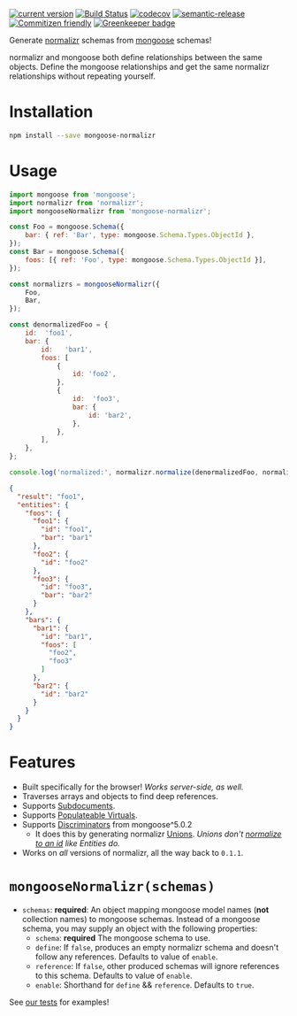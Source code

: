 [![current version](https://img.shields.io/npm/v/mongoose-normalizr.svg)](https://www.npmjs.com/package/mongoose-normalizr)
[![Build Status](https://travis-ci.org/saiichihashimoto/mongoose-normalizr.svg?branch=master)](https://travis-ci.org/saiichihashimoto/mongoose-normalizr)
[![codecov](https://codecov.io/gh/saiichihashimoto/mongoose-normalizr/branch/master/graph/badge.svg)](https://codecov.io/gh/saiichihashimoto/mongoose-normalizr)
[![semantic-release](https://img.shields.io/badge/%20%20%F0%9F%93%A6%F0%9F%9A%80-semantic--release-e10079.svg)](https://github.com/semantic-release/semantic-release)
[![Commitizen friendly](https://img.shields.io/badge/commitizen-friendly-brightgreen.svg)](http://commitizen.github.io/cz-cli/)
[![Greenkeeper badge](https://badges.greenkeeper.io/saiichihashimoto/mongoose-normalizr.svg)](https://greenkeeper.io/)

Generate [normalizr](https://www.npmjs.com/package/normalizr) schemas from [mongoose](https://www.npmjs.com/package/mongoose) schemas!

normalizr and mongoose both define relationships between the same objects. Define the mongoose relationships and get the same normalizr relationships without repeating yourself.

# Installation

```bash
npm install --save mongoose-normalizr
```

# Usage

```javascript
import mongoose from 'mongoose';
import normalizr from 'normalizr';
import mongooseNormalizr from 'mongoose-normalizr';

const Foo = mongoose.Schema({
	bar: { ref: 'Bar', type: mongoose.Schema.Types.ObjectId },
});
const Bar = mongoose.Schema({
	foos: [{ ref: 'Foo', type: mongoose.Schema.Types.ObjectId }],
});

const normalizrs = mongooseNormalizr({
	Foo,
	Bar,
});

const denormalizedFoo = {
	id:  'foo1',
	bar: {
		id:   'bar1',
		foos: [
			{
				id: 'foo2',
			},
			{
				id:  'foo3',
				bar: {
					id: 'bar2',
				},
			},
		],
	},
};

console.log('normalized:', normalizr.normalize(denormalizedFoo, normalizrs.foos));
```

```json
{
  "result": "foo1",
  "entities": {
    "foos": {
      "foo1": {
        "id": "foo1",
        "bar": "bar1"
      },
      "foo2": {
        "id": "foo2"
      },
      "foo3": {
        "id": "foo3",
        "bar": "bar2"
      }
    },
    "bars": {
      "bar1": {
        "id": "bar1",
        "foos": [
          "foo2",
          "foo3"
        ]
      },
      "bar2": {
        "id": "bar2"
      }
    }
  }
}
```

# Features

- Built specifically for the browser! *Works server-side, as well.*
- Traverses arrays and objects to find deep references.
- Supports [Subdocuments](http://mongoosejs.com/docs/subdocs.html).
- Supports [Populateable Virtuals](http://mongoosejs.com/docs/populate.html#populate-virtuals).
- Supports [Discriminators](http://mongoosejs.com/docs/discriminators.html) from mongoose^5.0.2
  - It does this by generating normalizr [Unions](https://github.com/paularmstrong/normalizr/blob/master/docs/api.md#uniondefinition-schemaattribute). *Unions don't [normalize to an id](https://github.com/paularmstrong/normalizr/blob/master/docs/api.md#usage-5) like Entities do.*
- Works on *all* versions of normalizr, all the way back to `0.1.1`.

# ```mongooseNormalizr(schemas)```

- ```schemas```: **required**: An object mapping mongoose model names (**not** collection names) to mongoose schemas. Instead of a mongoose schema, you may supply an object with the following properties:
	- ```schema```: **required** The mongoose schema to use.
	- ```define```: If `false`, produces an empty normalizr schema and doesn't follow any references. Defaults to value of `enable`.
	- ```reference```: If `false`, other produced schemas will ignore references to this schema. Defaults to value of `enable`.
	- ```enable```: Shorthand for `define` && `reference`. Defaults to `true`.

See [our tests](https://github.com/saiichihashimoto/mongoose-normalizr/blob/master/src/index.spec.js) for examples!
